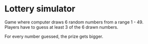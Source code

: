 # Lottery simulator
Game where computer draws 6 random numbers from a range 1 - 49. Players have to guess at least 3 of the 6 drawn numbers.

For every number guessed, the prize gets bigger.
